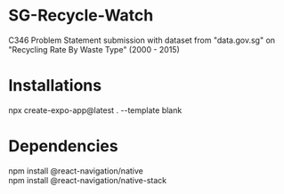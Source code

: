 # SG-Recycle-Watch
 C346 Problem Statement submission with dataset from "data.gov.sg" on  "Recycling Rate By Waste Type" (2000 - 2015)

 # Installations
 npx create-expo-app@latest . --template blank 

 # Dependencies
 npm install @react-navigation/native    
 npm install @react-navigation/native-stack

